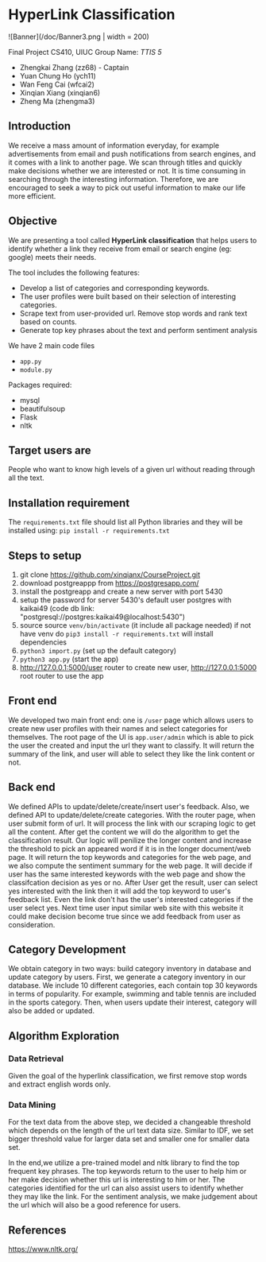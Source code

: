 # HyperLink Classification

![Banner](/doc/Banner3.png | width = 200)

Final Project CS410, UIUC
Group Name: *TTIS 5*
- Zhengkai Zhang (zz68) - Captain
- Yuan Chung Ho (ych11) 
- Wan Feng Cai (wfcai2) 
- Xinqian Xiang (xinqian6) 
- Zheng Ma (zhengma3)

## Introduction
We receive a mass amount of information everyday, for example advertisements from email and push notifications from search engines, and it comes with a link to another page. We scan through titles and quickly make decisions whether we are interested or not. It is time consuming in searching through the interesting information. Therefore, we are encouraged 
to seek a way to pick out useful information to make our life more efficient.

## Objective
We are presenting a tool called **HyperLink classification** that helps users to 
identify whether a link they receive from email or search engine (eg: google) meets 
their needs. 

The tool includes the following features:
- Develop a list of categories and corresponding keywords.
- The user profiles were built based on their selection of interesting categories.
- Scrape text from user-provided url. Remove stop words and rank text based on counts.
- Generate top key phrases about the text and perform sentiment analysis

We have 2 main code files
- `app.py`
- `module.py`

Packages required:
- mysql
- beautifulsoup
- Flask
- nltk

## Target users are
People who want to know high levels of a given url without reading through all the text.

## Installation requirement 
The `requirements.txt` file should list all Python libraries and they will be installed using:
`pip install -r requirements.txt`

## Steps to setup
1. git clone https://github.com/xinqianx/CourseProject.git
2. download postgreappp from https://postgresapp.com/
3. install the postgreapp and create a new server with port 5430
4. setup the password for server 5430's default user postgres with kaikai49 (code db link: "postgresql://postgres:kaikai49@localhost:5430")
5. source  source `venv/bin/activate`  (it include all package needed) if not have venv do `pip3 install -r requirements.txt` will install dependencies
6. `python3 import.py` (set up the default category)
7. `python3 app.py` (start the app)
8. http://127.0.0.1:5000/user router to create new user, http://127.0.0.1:5000 root router to use the app

## Front end
We developed two main front end: one is `/user` page which allows users to create new user profiles with their names and select categories for themselves. The root page of the UI is `app.user/admin` which is able to pick the user the created and input the url they want to classify. It will return the summary of the link, and user will able to select they like the link content or not.

## Back end
We defined APIs to update/delete/create/insert user's feedback. Also, we defined API to update/delete/create categories. With the router page, when user submit form of url. It will process the link with our scraping logic to get all the content. After get the content we will do the algorithm to get the classification result. Our logic will penilize the longer content and increase the threshold to pick an appeared word if it is in the longer document/web page. It will return the top keywords and categories for the web page, and we also compute the sentiment summary for the web page. It will decide if user has the same interested keywords with the web page and show the classifcation decision as yes or no. After User get the result, user can select yes interested with the link then it will add the top keyword to user's feedback list. Even the link don't has the user's interested categories if the user select yes. Next time user input similar web site with this website it could make decision become true since we add feedback from user as consideration. 

## Category Development
We obtain category in two ways: build category inventory in database and update category by users. First, we generate a category inventory in our database. We include 10 different categories, each contain top 30 keywords in terms of popularity. For example, swimming and table tennis are included in the sports category. Then, when users update their interest, 
category will also be added or updated.

## Algorithm Exploration
### Data Retrieval
Given the goal of the hyperlink classification, we first remove stop words and extract english words only. 

### Data Mining 
For the text data from the above step, we decided a changeable threshold which depends on the length of the url text data size. Similar to IDF, we set bigger threshold value for larger data set and smaller one for smaller data set.

In the end,we utilize a pre-trained model and nltk library to find the top frequent key phrases. The top keywords return to the user to help him or her make decision whether this url is interesting to him or her. The categories identified for the url can also assist users to identify whether they may like the link. For the sentiment analysis, we make judgement about the url which will also be a good reference for users.

## References
https://www.nltk.org/
